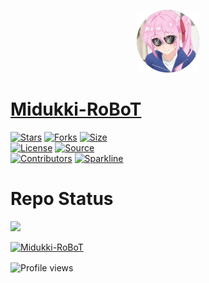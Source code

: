 <p align="center">
<img style="width:100px; height:100px;" src="Assets/Midukki-RoBoT.png" alt="Midukki RoBoT Logo">
</p>


<h1><a href="https://telegram.dog/Midukki_Robot">Midukki-RoBoT</a></h1>

[![Stars](https://img.shields.io/github/stars/PR0FESS0R-99/Midukki-RoBoT?style=flat-square&color=yellow)](https://github.com/PR0FESS0R-99/Midukki-RoBoT/stargazers)
[![Forks](https://img.shields.io/github/forks/PR0FESS0R-99/Midukki-RoBoT?style=flat-square&color=orange)](https://github.com/PR0FESS0R-99/Midukki-RoBoT/fork)
[![Size](https://img.shields.io/github/repo-size/PR0FESS0R-99/Midukki-RoBoT?style=flat-square&color=green)](https://github.com/PR0FESS0R-99/Midukki-RoBoT/)   
[![License](https://img.shields.io/badge/License-MIT-blue)](https://github.com/PR0FESS0R-99/Midukki-RoBoT/blob/main/LICENSE)
[![Source](https://badges.frapsoft.com/os/v2/open-source.svg?v=103)](https://github.com/PR0FESS0R-99/Midukki-RoBoT)   
[![Contributors](https://img.shields.io/github/contributors/PR0FESS0R-99/Midukki-RoBoT?style=flat-square&color=green)](https://github.com/PR0FESS0R-99/Midukki-RoBoT/graphs/contributors)
[![Sparkline](https://stars.medv.io/PR0FESS0R-99/Midukki-RoBoT.svg)](https://stars.medv.io/PR0FESS0R-99/Midukki-RoBoT)

<h1>Repo Status</h1>
<img src="https://github-stats-alpha.vercel.app/api/?username=PR0FESS0R-99&repo=Midukki-RoBoT&cc=000&tc=00ff00&ic=fff000&bc=fff">

[![Midukki-RoBoT](https://github-stats-alpha.vercel.app/api/?username=PR0FESS0R-99&repo=Midukki-RoBoT)](https://github.com/PR0FESS0R-99/Midukki-RoBoT)

<img align="center" width="50%" src="https://gpvc.arturio.dev/Midukki-RoboT" alt="Profile views" />

